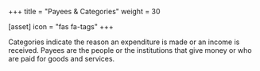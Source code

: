 +++
title = "Payees & Categories"
weight = 30

[asset]
  icon = "fas fa-tags"
+++

Categories indicate the reason an expenditure is made or an income is received. Payees are the people or the institutions that give money or who are paid for goods and services. 
